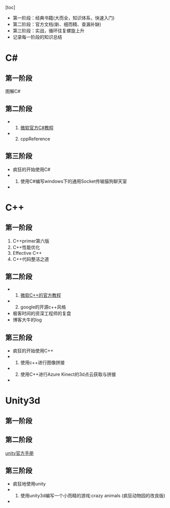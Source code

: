[toc]

- 第一阶段：经典书籍(大而全，知识体系，快速入门)
- 第二阶段：官方文档(新、细而精、查漏补缺)
- 第三阶段：实战，循环往复螺旋上升
- 记录每一阶段的知识总结
# C#
## 第一阶段
图解C#
## 第二阶段
- 1. [微软官方C#教程](https://docs.microsoft.com/zh-cn/dotnet/csharp/)
- 2. cppReference
## 第三阶段
- 疯狂的开始使用C#
- 1. 使用C#编写windows下的通用Socket传输猫狗聊天室
- 
# C++
## 第一阶段
1. C++primer第六版
2. C++性能优化
3. Effective C++
4. C++代码整洁之道
## 第二阶段
- 1. [微软C++的官方教程](https://docs.microsoft.com/zh-cn/cpp/?view=msvc-160)
- 2. google的开源c++风格
- 极客时间的资深工程师的复盘
- 博客大牛的log
## 第三阶段
- 疯狂的开始使用C++
- 1. 使用c++进行图像拼接
- 2. 使用C++进行Azure Kinect的3d点云获取与拼接
- 
# Unity3d
## 第一阶段
## 第二阶段
[unity官方手册]()
## 第三阶段
- 疯狂地使用unity
- 1. 使用unity3d编写一个小而精的游戏:crazy animals (疯狂动物园的改良版)
- 


